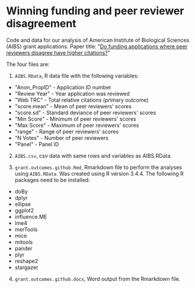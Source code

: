 # Winning funding and peer reviewer disagreement
Code and data for our analysis of American Institute of Biological Sciences (AIBS) grant applications. Paper title: "[Do funding applications where peer reviewers disagree
have higher citations?](https://f1000research.com/articles/7-1030/v1)"

The four files are:
1. `AIBS.RData`, R data file with the following variables:
* "Anon_PropID" - Application ID number
* "Review Year" - Year application was reviewed
* "Web TRC" - Total relative citations (primary outcome)
* "score.mean" - Mean of peer reviewers' scores
* "score.sd" - Standard deviance of peer reviewers' scores
* "Min Score" - Minimum of peer reviewers' scores  
* "Max Score" - Maximum of peer reviewers' scores
* "range" - Range of peer reviewers' scores
* "N Votes" - Number of peer reviewers
* "Panel" - Panel ID

2. `AIBS.csv`, csv data with same rows and variables as AIBS.RData.

3. `grant.outcomes.github.Rmd`, Rmarkdown file to perform the analyses using `AIBS.RData`. Was created using R version 3.4.4. The following R packages need to be installed:
* doBy
* dplyr
* ellipse 
* ggplot2
* influence.ME
* lme4
* merTools
* mice 
* mitools 
* pander
* plyr
* reshape2
* stargazer 

4. `grant.outcomes.github.docx`, Word output from the Rmarkdown file.
